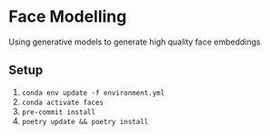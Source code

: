 # Face Modelling
Using generative models to generate high quality face embeddings

## Setup
1. `conda env update -f environment.yml`
1. `conda activate faces`
1. `pre-commit install`
1. `poetry update && poetry install`
